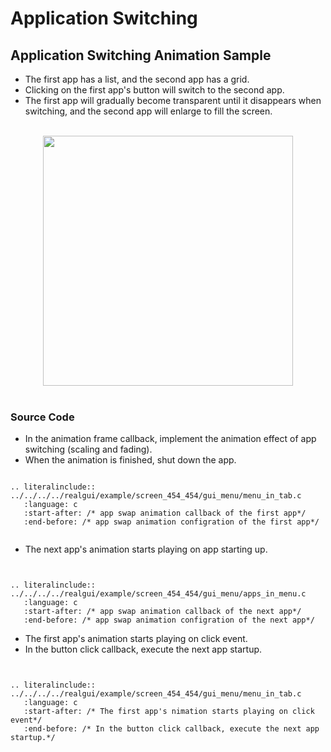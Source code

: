 #  Application Switching
## Application Switching Animation Sample
- The first app has a list, and the second app has a grid. 
- Clicking on the first app's button will switch to the second app. 
- The first app will gradually become transparent until it disappears when switching, and the second app will enlarge to fill the screen. 
<br>

<center><img width= "400" src="https://docs.realmcu.com/HoneyGUI/image/GUI-APP/Switch_APP/switch_app.gif" /></center>
<br>

### Source Code
- In the animation frame callback, implement the animation effect of app switching (scaling and fading).
- When the animation is finished, shut down the app.

```eval_rst

.. literalinclude:: ../../../../realgui/example/screen_454_454/gui_menu/menu_in_tab.c
   :language: c
   :start-after: /* app swap animation callback of the first app*/
   :end-before: /* app swap animation configration of the first app*/


```
- The next app's animation starts playing on app starting up.
```eval_rst


.. literalinclude:: ../../../../realgui/example/screen_454_454/gui_menu/apps_in_menu.c
   :language: c
   :start-after: /* app swap animation callback of the next app*/
   :end-before: /* app swap animation configration of the next app*/

```
- The first app's animation starts playing on click event.
- In the button click callback, execute the next app startup.
```eval_rst


.. literalinclude:: ../../../../realgui/example/screen_454_454/gui_menu/menu_in_tab.c
   :language: c
   :start-after: /* The first app's nimation starts playing on click event*/
   :end-before: /* In the button click callback, execute the next app startup.*/

```





